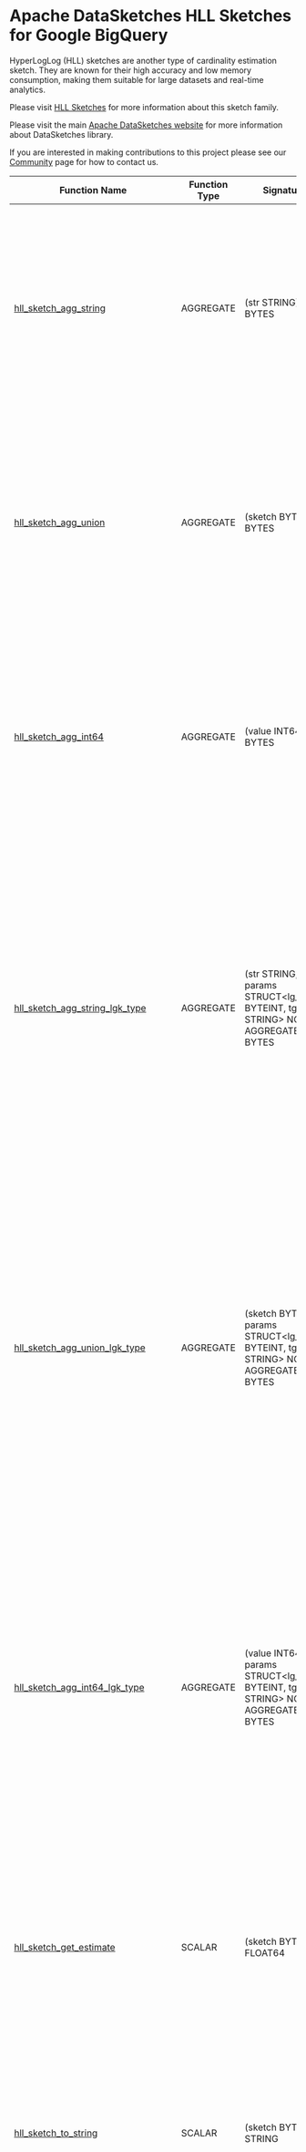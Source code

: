 <!--
    Licensed to the Apache Software Foundation (ASF) under one
    or more contributor license agreements.  See the NOTICE file
    distributed with this work for additional information
    regarding copyright ownership.  The ASF licenses this file
    to you under the Apache License, Version 2.0 (the
    "License"); you may not use this file except in compliance
    with the License.  You may obtain a copy of the License at

      http://www.apache.org/licenses/LICENSE-2.0

    Unless required by applicable law or agreed to in writing,
    software distributed under the License is distributed on an
    "AS IS" BASIS, WITHOUT WARRANTIES OR CONDITIONS OF ANY
    KIND, either express or implied.  See the License for the
    specific language governing permissions and limitations
    under the License.
-->

# Apache DataSketches HLL Sketches for Google BigQuery

HyperLogLog (HLL) sketches are another type of cardinality
estimation sketch. They are known for their high accuracy and low memory
consumption, making them suitable for large datasets and real-time analytics.

Please visit 
[HLL Sketches](https://datasketches.apache.org/docs/HLL/HllSketches.html) 
for more information about this sketch family.

Please visit the main 
[Apache DataSketches website](https://datasketches.apache.org) 
for more information about DataSketches library.

If you are interested in making contributions to this project please see our 
[Community](https://datasketches.apache.org/docs/Community/) 
page for how to contact us.

| Function Name | Function Type | Signature | Description |
|---|---|---|---|
| [hll_sketch_agg_string](hll_sketch_agg_string.sqlx) | AGGREGATE | (str STRING) -> BYTES | Creates a sketch that represents the cardinality of the given STRING column.\<br\>\<br\>Param str: the STRING column of identifiers.\<br\>Defaults: lg\_k = 12, tgt\_type = HLL\_4.\<br\>Returns: an HLL Sketch, as BYTES. |
| [hll_sketch_agg_union](hll_sketch_agg_union.sqlx) | AGGREGATE | (sketch BYTES) -> BYTES | Creates a sketch that represents the union of the given column of sketches.\<br\>\<br\>Param sketch: the column of sketches. Each as BYTES.\<br\>Defaults: lg\_k = 12, tgt\_type = HLL\_4.\<br\>Returns: an HLL Sketch, as BYTES. |
| [hll_sketch_agg_int64](hll_sketch_agg_int64.sqlx) | AGGREGATE | (value INT64) -> BYTES | Creates a sketch that represents the cardinality of the given INT64 column.\<br\>\<br\>Param value: the INT64 column of identifiers.\<br\>Defaults: lg\_k = 12, tgt\_type = HLL\_4.\<br\>Returns: an HLL Sketch, as BYTES. |
| [hll_sketch_agg_string_lgk_type](hll_sketch_agg_string_lgk_type.sqlx) | AGGREGATE | (str STRING, params STRUCT<lg_k BYTEINT, tgt_type STRING> NOT AGGREGATE) -> BYTES | Creates a sketch that represents the cardinality of the given STRING column.\<br\>\<br\>Param str: the STRING column of identifiers.\<br\>Param lg\_k: the sketch accuracy/size parameter as an integer in the range \[4, 21\].\<br\>Param tgt\_type: The HLL type to use: one of {"HLL\_4", "HLL\_6", "HLL\_8"}.\<br\>Returns: an HLL Sketch, as BYTES. |
| [hll_sketch_agg_union_lgk_type](hll_sketch_agg_union_lgk_type.sqlx) | AGGREGATE | (sketch BYTES, params STRUCT<lg_k BYTEINT, tgt_type STRING> NOT AGGREGATE) -> BYTES | Creates a sketch that represents the union of the given column of sketches.\<br\>\<br\>Param sketch: the column of sketches. Each as BYTES.\<br\>Param lg\_k: the sketch accuracy/size parameter as an integer in the range \[4, 21\].\<br\>Param tgt\_type: The HLL type to use: one of {"HLL\_4", "HLL\_6", "HLL\_8"}.\<br\>Returns: an HLL Sketch, as BYTES. |
| [hll_sketch_agg_int64_lgk_type](hll_sketch_agg_int64_lgk_type.sqlx) | AGGREGATE | (value INT64, params STRUCT<lg_k BYTEINT, tgt_type STRING> NOT AGGREGATE) -> BYTES | Creates a sketch that represents the cardinality of the given INT64 column.\<br\>\<br\>Param value: the INT64 column of identifiers.\<br\>Param lg\_k: the sketch accuracy/size parameter as an integer in the range \[4, 21\].\<br\>Param tgt\_type: The HLL type to use: one of {"HLL\_4", "HLL\_6", "HLL\_8"}.\<br\>Returns: an HLL Sketch, as BYTES. |
| [hll_sketch_get_estimate](hll_sketch_get_estimate.sqlx) | SCALAR | (sketch BYTES) -> FLOAT64 | Returns a summary string that represents the state of the given sketch.\<br\>\<br\>Param sketch: the given sketch as BYTES.\<br\>Returns: the cardinality estimate as FLOAT64 value. |
| [hll_sketch_to_string](hll_sketch_to_string.sqlx) | SCALAR | (sketch BYTES) -> STRING | Returns a summary string that represents the state of the given sketch.\<br\>\<br\>Param sketch: the given sketch as BYTES.\<br\>Returns: a STRING that represents the state of the given sketch. |
| [hll_sketch_union](hll_sketch_union.sqlx) | SCALAR | (sketchA BYTES, sketchB BYTES) -> BYTES | Computes a sketch that represents the union of the two given sketches.\<br\>\<br\>Param sketchA: the first sketch as bytes.\<br\>Param sketchB: the second sketch as bytes.\<br\>Defaults: lg\_k = 12, tgt\_type = HLL\_4.\<br\>Returns: an HLL Sketch, as BYTES. |
| [hll_sketch_union_lgk_type](hll_sketch_union_lgk_type.sqlx) | SCALAR | (sketchA BYTES, sketchB BYTES, lg_k BYTEINT, tgt_type STRING) -> BYTES | Computes a sketch that represents the union of the two given sketches.\<br\>\<br\>Param sketchA: the first sketch as bytes.\<br\>Param sketchB: the second sketch as bytes.\<br\>Param lg\_k: the sketch accuracy/size parameter as an integer in the range \[4, 21\].\<br\>Param tgt\_type: The HLL type to use: one of {"HLL\_4", "HLL\_6", "HLL\_8"}.\<br\>Returns: an HLL Sketch, as BYTES. |
| [hll_sketch_get_estimate_and_bounds](hll_sketch_get_estimate_and_bounds.sqlx) | SCALAR | (sketch BYTES, num_std_devs BYTEINT) -> STRUCT<estimate FLOAT64, lower_bound FLOAT64, upper_bound FLOAT64> | Gets cardinality estimate and bounds from given sketch.\<br\>\<br\>Param sketch: The given sketch to query as BYTES.\<br\>Param num\_std\_devs: The returned bounds will be based on the statistical confidence interval determined by the given number of standard deviations\<br\>  from the returned estimate. This number may be one of {1,2,3}, where 1 represents 68% confidence, 2 represents 95% confidence and 3 represents 99.7% confidence.\<br\>  For example, if the given num\_std\_devs = 2 and the returned values are {1000, 990, 1010} that means that with 95% confidence, the true value lies within the range \[990, 1010\].\<br\>Returns: a struct with 3 FLOAT64 values as {estimate, lower\_bound, upper\_bound}. |

**Examples:**

```sql

# expected 3
select `$BQ_DATASET`.hll_sketch_get_estimate(`$BQ_DATASET`.hll_sketch_agg_string(s)) from unnest(["a", "b", "c"]) as s;

select `$BQ_DATASET`.hll_sketch_to_string(`$BQ_DATASET`.hll_sketch_agg_string(s)) from unnest(["a", "b", "c"]) as s;

# expected 5
select `$BQ_DATASET`.hll_sketch_get_estimate_and_bounds(
  `$BQ_DATASET`.hll_sketch_union_lgk_type(
    (select `$BQ_DATASET`.hll_sketch_agg_string_lgk_type(str, struct<byteint, string>(10, "HLL_8")) from unnest(["a", "b", "c"]) as str),
    (select `$BQ_DATASET`.hll_sketch_agg_string_lgk_type(str, struct<byteint, string>(10, "HLL_8")) from unnest(["c", "d", "e"]) as str),
    10,
    "HLL_8"
  ),
  2
);

select `$BQ_DATASET`.hll_sketch_to_string(
  `$BQ_DATASET`.hll_sketch_union_lgk_type(
    (select `$BQ_DATASET`.hll_sketch_agg_string_lgk_type(str, struct<byteint, string>(10, "HLL_8")) from unnest(["a", "b", "c"]) as str),
    (select `$BQ_DATASET`.hll_sketch_agg_string_lgk_type(str, struct<byteint, string>(10, "HLL_8")) from unnest(["c", "d", "e"]) as str),
    10,
    "HLL_8"
  )
);

create or replace table `$BQ_DATASET`.hll_sketch(sketch bytes);

insert into `$BQ_DATASET`.hll_sketch
(select `$BQ_DATASET`.hll_sketch_agg_int64(value) from unnest(GENERATE_ARRAY(1, 10000, 1)) as value);
insert into `$BQ_DATASET`.hll_sketch
(select `$BQ_DATASET`.hll_sketch_agg_int64(value) from unnest(GENERATE_ARRAY(100000, 110000, 1)) as value);

# expected estimate about 20000
select `$BQ_DATASET`.hll_sketch_to_string(
  `$BQ_DATASET`.hll_sketch_agg_union(sketch)
) from `$BQ_DATASET`.hll_sketch;

select `$BQ_DATASET`.hll_sketch_to_string(
  `$BQ_DATASET`.hll_sketch_agg_union_lgk_type(sketch, struct<byteint, string>(10, "HLL_6"))
) from `$BQ_DATASET`.hll_sketch;

drop table `$BQ_DATASET`.hll_sketch;

create or replace table `$BQ_DATASET`.hll_sketch(sketch bytes);

insert into `$BQ_DATASET`.hll_sketch
(select `$BQ_DATASET`.hll_sketch_agg_int64_lgk_type(value, struct<int, string>(8, "HLL_6")) from unnest(GENERATE_ARRAY(1, 10000, 1)) as value);
insert into `$BQ_DATASET`.hll_sketch
(select `$BQ_DATASET`.hll_sketch_agg_int64_lgk_type(value, struct<int, string>(8, "HLL_6")) from unnest(GENERATE_ARRAY(100000, 110000, 1)) as value);

# expected estimate about 20000
select `$BQ_DATASET`.hll_sketch_to_string(
  `$BQ_DATASET`.hll_sketch_agg_union_lgk_type(sketch, struct<byteint, string>(8, "HLL_6"))
) from `$BQ_DATASET`.hll_sketch;

drop table `$BQ_DATASET`.hll_sketch;
```
